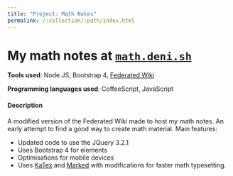 ```yaml
---
title: "Project: Math Notes"
permalink: /:collection/:path/index.html
---
```


# My math notes at [`math.deni.sh`](http://math.deni.sh)

**Tools used**: Node.JS, Bootstrap 4, [Federated Wiki](https://github.com/fedwiki)

**Programming languages used**: CoffeeScript, JavaScript

#### Description

A modified version of the Federated Wiki made to host my math notes. An early attempt to find a good way to create math material.
Main features:

* Updated code to use the JQuery 3.2.1
* Uses Bootstrap 4 for elements
* Optimisations for mobile devices
* Uses [KaTex](https://github.com/Khan/KaTeX) and [Marked](https://github.com/chjj/marked) with modifications for faster math typesetting.
